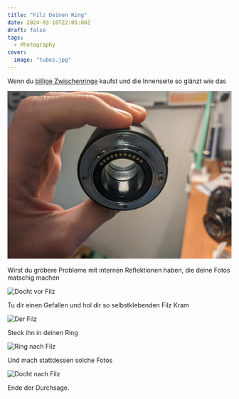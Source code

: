 ```yaml
---
title: "Filz Deinen Ring"
date: 2024-03-10T22:05:00Z
draft: false
tags:
  - Photography
cover:
  image: "tubes.jpg"
---
```


Wenn du [billige Zwischenringe](https://www.amazon.de/gp/product/B015PBEH9S/) kaufst und die Innenseite so glänzt wie das 

![Ring vor Filz](tube_before.JPG)

Wirst du gröbere Probleme mit internen Reflektionen haben, die deine Fotos matschig machen 

![Docht vor Filz](wick_before.jpg)

Tu dir einen Gefallen und hol dir so selbstklebenden Filz Kram 

![Der Filz](felt.jpg)

Steck ihn in deinen Ring 

![Ring nach Filz](tube_after.jpg)

Und mach stattdessen solche Fotos 

![Docht nach Filz](wick_after.jpg)

Ende der Durchsage.
